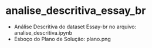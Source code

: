 # analise_descritiva_essay_br
- Análise Descritiva do dataset Essay-br no arquivo: analise_descritiva.ipynb
- Esboço do Plano de Solução: plano.png

